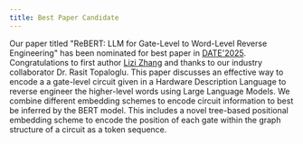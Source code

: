 ```yaml
---
title: Best Paper Candidate
---
```


Our paper titled "ReBERT: LLM for Gate-Level to Word-Level Reverse Engineering" has been nominated for best paper in [DATE'2025](https://www.date-conference.com/). Congratulations to first author [Lizi Zhang](https://wiscad.github.io/wiscad/members/lizi-zhang.html) and thanks to our industry collaborator Dr. Rasit Topaloglu. This paper discusses an effective way to encode a a gate-level circuit given in a Hardware Description Language to reverse engineer the higher-level words using Large Language Models. We combine different embedding schemes to encode circuit information to best be inferred by the BERT model. This includes a novel tree-based positional embedding scheme to encode the position of each gate within the graph structure of a circuit as a token sequence.
